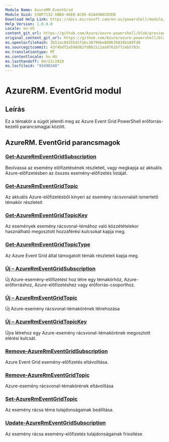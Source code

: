 ```yaml
---
Module Name: AzureRM.EventGrid
Module Guid: 53BF7132-5BB4-46EB-AC05-61A49A6CD5EB
Download Help Link: https://docs.microsoft.com/en-us/powershell/module/azurerm.eventgrid
Help Version: 1.0.0.0
Locale: en-US
content_git_url: https://github.com/Azure/azure-powershell/blob/preview/src/ResourceManager/EventGrid/Commands.EventGrid/help/AzureRM.EventGrid.md
original_content_git_url: https://github.com/Azure/azure-powershell/blob/preview/src/ResourceManager/EventGrid/Commands.EventGrid/help/AzureRM.EventGrid.md
ms.openlocfilehash: 3b51ac04355d1fabc30790be889b76834b189fd8
ms.sourcegitcommit: 43f4bdf2a59dd82fd881512aa9761bf72eb5703c
ms.translationtype: MT
ms.contentlocale: hu-HU
ms.lasthandoff: 04/23/2019
ms.locfileid: "93490348"
---
```

# AzureRM. EventGrid modul
## Leírás
Ez a témakör a súgót jeleníti meg az Azure Event Grid PowerShell erőforrás-kezelő parancsmagjai között.

## AzureRM. EventGrid parancsmagok
### [Get-AzureRmEventGridSubscription](Get-AzureRmEventGridSubscription.md)
Beolvassa az esemény előfizetésének részleteit, vagy megkapja az aktuális Azure-előfizetésben az összes esemény-előfizetés listáját.

### [Get-AzureRmEventGridTopic](Get-AzureRmEventGridTopic.md)
Az aktuális Azure-előfizetésből kinyeri az esemény rácsvonalait ismertető témakör részleteit

### [Get-AzureRmEventGridTopicKey](Get-AzureRmEventGridTopicKey.md)
Az események esemény rácsvonal-témához való közzétételekor használható megosztott hozzáférési kulcsokat kapja meg.

### [Get-AzureRmEventGridTopicType](Get-AzureRmEventGridTopicType.md)
Az Azure Event Grid által támogatott témák részleteit kapja meg.

### [Új – AzureRmEventGridSubscription](New-AzureRmEventGridSubscription.md)
Új Azure-esemény-előfizetést hoz létre egy témakörhöz, Azure-erőforráshoz, Azure-előfizetéshez vagy erőforrás-csoporthoz.

### [Új – AzureRmEventGridTopic](New-AzureRmEventGridTopic.md)
Új Azure-esemény rácsvonal-témakörének létrehozása

### [Új – AzureRmEventGridTopicKey](New-AzureRmEventGridTopicKey.md)
Újra létrehoz egy Azure-esemény rácsvonal-témakörének megosztott elérési kulcsát.

### [Remove-AzureRmEventGridSubscription](Remove-AzureRmEventGridSubscription.md)
Azure Event Grid esemény-előfizetés eltávolítása.

### [Remove-AzureRmEventGridTopic](Remove-AzureRmEventGridTopic.md)
Azure-esemény rácsvonal-témakörének eltávolítása

### [Set-AzureRmEventGridTopic](Set-AzureRmEventGridTopic.md)
Az esemény rácsa téma tulajdonságainak beállítása.

### [Update-AzureRmEventGridSubscription](Update-AzureRmEventGridSubscription.md)
Az esemény rácsa esemény-előfizetés tulajdonságainak frissítése

